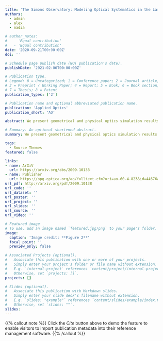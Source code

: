 ```yaml
---
title: 'The Simons Observatory: Modeling Optical Systematics in the Large Aperture Telescope'
authors:
  - admin
  - alex
  - nadia

# author_notes:
#   - 'Equal contribution'
#   - 'Equal contribution'
date: '2020-09-21T00:00:00Z'
doi: ''

# Schedule page publish date (NOT publication's date).
publishDate: '2021-02-06T00:00:00Z'

# Publication type.
# Legend: 0 = Uncategorized; 1 = Conference paper; 2 = Journal article;
# 3 = Preprint / Working Paper; 4 = Report; 5 = Book; 6 = Book section;
# 7 = Thesis; 8 = Patent
publication_types: ['2']

# Publication name and optional abbreviated publication name.
publication: 'Applied Optics'
publication_short: 'AO'

abstract: We present geometrical and physical optics simulation results for the Simons Observatory Large Aperture Telescope. This work was developed as part of the general design process for the telescope; allowing us to evaluate the impact of various design choices on performance metrics and potential systematic effects. The primary goal of the simulations was to evaluate the final design of the reflectors and the cold optics which are now being built. We describe non-sequential ray tracing used to inform the design of the cold optics, including absorbers internal to each optics tube. We discuss ray tracing simulations of the telescope structure that allow us to determine geometries that minimize detector loading and mitigate spurious near-field effects that have not been resolved by the internal baffling. We also describe physical optics simulations, performed over a range of frequencies and field locations, that produce estimates of monochromatic far field beam patterns which in turn are used to gauge general optical performance. Finally, we describe simulations that shed light on beam sidelobes from panel gap diffraction.

# Summary. An optional shortened abstract.
summary: We present geometrical and physical optics simulation results for the Simons Observatory Large Aperture Telescope.

tags:
  - Source Themes
featured: false

links:
- name: ArXiV
  url: https://arxiv.org/abs/2009.10138
- name: Publisher
  url: https://opg.optica.org/ao/fulltext.cfm?uri=ao-60-4-823&id=446764
url_pdf: http://arxiv.org/pdf/2009.10138
url_code: ''
url_dataset: ''
url_poster: ''
url_project: ''
url_slides: ''
url_source: ''
url_video: ''

# Featured image
# To use, add an image named `featured.jpg/png` to your page's folder.
image:
  caption: 'Image credit: **Figure 2**'
  focal_point: ''
  preview_only: false

# Associated Projects (optional).
#   Associate this publication with one or more of your projects.
#   Simply enter your project's folder or file name without extension.
#   E.g. `internal-project` references `content/project/internal-project/index.md`.
#   Otherwise, set `projects: []`.
projects: []

# Slides (optional).
#   Associate this publication with Markdown slides.
#   Simply enter your slide deck's filename without extension.
#   E.g. `slides: "example"` references `content/slides/example/index.md`.
#   Otherwise, set `slides: ""`.
slides:
---
```


{{% callout note %}}
Click the _Cite_ button above to demo the feature to enable visitors to import publication metadata into their reference management software.
{{% /callout %}}

<!-- Supplementary notes can be added here, including [code and math](https://wowchemy.com/docs/content/writing-markdown-latex/). -->
